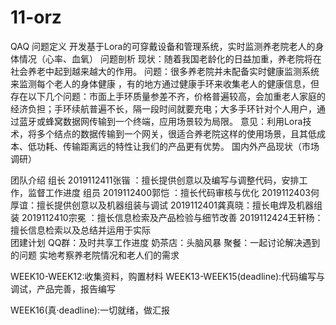# 11-orz
QAQ
问题定义
开发基于Lora的可穿戴设备和管理系统，实时监测养老院老人的身体情况（心率、血氧）
问题剖析
现状：随着我国老龄化的日益加重，养老院将在社会养老中起到越来越大的作用。
问题：很多养老院并未配备实时健康监测系统来监测每个老人的身体健康 ，有的地方通过健康手环来收集老人的健康信息，但存在以下几个问题：市面上手环质量参差不齐，价格普遍较高，会加重老人家庭的经济负担；手环续航普遍不长，隔一段时间就要充电；大多手环针对个人用户，通过蓝牙或蜂窝数据网传输到一个终端，应用场景较为局限。
意见：利用Lora技术，将多个结点的数据传输到一个网关，很适合养老院这样的使用场景，且其低成本、低功耗、传输距离远的特性让我们的产品更有优势。
国内外产品现状（市场调研）
	 
 
 
 


团队介绍
组长      2019112411张锴 ：擅长提供创意以及编写与调整代码，安排工  作，监督工作进度
组员      2019112400郭恺 ：擅长代码审核与优化
          2019112403何厚谊：擅长提供创意以及机器组装与调试
          2019112401龚真晓：擅长电焊及机器组装
          2019112410宗冕 ：擅长信息检索及产品检验与细节改善
          2019112424王轩杨：擅长信息检索以及总结并运用于实际	
团建计划
QQ群：及时共享工作进度
奶茶店：头脑风暴
聚餐：一起讨论解决遇到的问题
实地考察养老院情况和老人们的需求

WEEK10-WEEK12:收集资料，购置材料
WEEK13-WEEK15(deadline):代码编写与调试，产品完善，报告编写


WEEK16(真·deadline):一切就绪，做汇报

